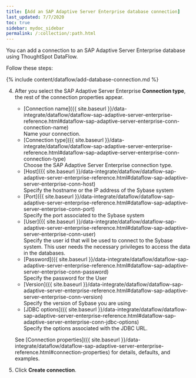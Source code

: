```yaml
---
title: [Add an SAP Adaptive Server Enterprise database connection]
last_updated: 7/7/2020
toc: true
sidebar: mydoc_sidebar
permalink: /:collection/:path.html
---
```

You can add a connection to an SAP Adaptive Server Enterprise database using ThoughtSpot DataFlow.

Follow these steps:


{% include content/dataflow/add-database-connection.md %}

4. After you select the SAP Adaptive Server Enterprise **Connection type**, the rest of the connection properties appear.

    * [Connection name]({{ site.baseurl }}/data-integrate/dataflow/dataflow-sap-adaptive-server-enterprise-reference.html#dataflow-sap-adaptive-server-enterprise-conn-connection-name)<br/>Name your connection.
    * [Connection type]({{ site.baseurl }}/data-integrate/dataflow/dataflow-sap-adaptive-server-enterprise-reference.html#dataflow-sap-adaptive-server-enterprise-conn-connection-type)<br/>Choose the SAP Adaptive Server Enterprise connection type.
    * [Host]({{ site.baseurl }}/data-integrate/dataflow/dataflow-sap-adaptive-server-enterprise-reference.html#dataflow-sap-adaptive-server-enterprise-conn-host)<br/>Specify the hostname or the IP address of the Sybase system
    * [Port]({{ site.baseurl }}/data-integrate/dataflow/dataflow-sap-adaptive-server-enterprise-reference.html#dataflow-sap-adaptive-server-enterprise-conn-port)<br/>Specify the port associated to the Sybase system
    * [User]({{ site.baseurl }}/data-integrate/dataflow/dataflow-sap-adaptive-server-enterprise-reference.html#dataflow-sap-adaptive-server-enterprise-conn-user)<br/>Specify the user id that will be used to connect to the Sybase system. This user needs the necessary privileges to access the data in the databases.
    * [Password]({{ site.baseurl }}/data-integrate/dataflow/dataflow-sap-adaptive-server-enterprise-reference.html#dataflow-sap-adaptive-server-enterprise-conn-password)<br/>Specify the password for the User
    * [Version]({{ site.baseurl }}/data-integrate/dataflow/dataflow-sap-adaptive-server-enterprise-reference.html#dataflow-sap-adaptive-server-enterprise-conn-version)<br/>Specify the version of Sybase you are using
    * [JDBC options]({{ site.baseurl }}/data-integrate/dataflow/dataflow-sap-adaptive-server-enterprise-reference.html#dataflow-sap-adaptive-server-enterprise-conn-jdbc-options)<br/>Specify the options associated with the JDBC URL.

   See [Connection properties]({{ site.baseurl }}/data-integrate/dataflow/dataflow-sap-adaptive-server-enterprise-reference.html#connection-properties) for details, defaults, and examples.

5. Click **Create connection**.   
